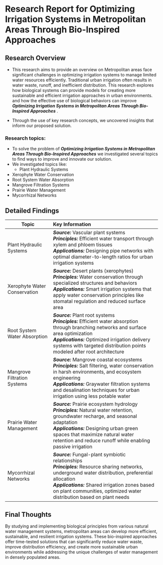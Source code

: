 
# Research Report for Optimizing Irrigation Systems in Metropolitan Areas Through Bio-Inspired Approaches

## Research Overview
- This research aims to provide an overview on Metropolitan areas face significant challenges in optimizing irrigation systems to manage limited water resources efficiently. Traditional urban irrigation often results in water waste, runoff, and inefficient distribution. This research explores how biological systems can provide models for creating more sustainable and efficient irrigation approaches in urban environments. and how the effective use of biological behaviors can improve ***Optimizing Irrigation Systems in Metropolitan Areas Through Bio-Inspired Approaches*** .

- Through the use of key research concepts, we uncovered insights that inform our proposed solution.

### Research topics:
- To solve the problem of ***Optimizing Irrigation Systems in Metropolitan Areas Through Bio-Inspired Approaches*** we investigated several topics to find ways to improve and innovate our solution.
- We investigated topics like:
    - Plant Hydraulic Systems
- Xerophyte Water Conservation
- Root System Water Absorption
- Mangrove Filtration Systems
- Prairie Water Management
- Mycorrhizal Networks

## Detailed Findings

| Topic  | Key Information |
| ------------- |:-------------|
| Plant Hydraulic Systems | ***Source:*** Vascular plant systems <br>***Principles:*** Efficient water transport through xylem and phloem tissues <br>***Applications:*** Designing pipe networks with optimal diameter-to-length ratios for urban irrigation systems  |
| Xerophyte Water Conservation | ***Source:*** Desert plants (xerophytes) <br>***Principles:*** Water conservation through specialized structures and behaviors <br>***Applications:*** Smart irrigation systems that apply water conservation principles like stomatal regulation and reduced surface area  |
| Root System Water Absorption | ***Source:*** Plant root systems <br>***Principles:*** Efficient water absorption through branching networks and surface area optimization <br>***Applications:*** Optimized irrigation delivery systems with targeted distribution points modeled after root architecture  |
| Mangrove Filtration Systems | ***Source:*** Mangrove coastal ecosystems <br>***Principles:*** Salt filtering, water conservation in harsh environments, and ecosystem engineering <br>***Applications:*** Graywater filtration systems and desalination techniques for urban irrigation using less potable water  |
| Prairie Water Management | ***Source:*** Prairie ecosystem hydrology <br>***Principles:*** Natural water retention, groundwater recharge, and seasonal adaptation <br>***Applications:*** Designing urban green spaces that maximize natural water retention and reduce runoff while enabling passive irrigation  |
| Mycorrhizal Networks | ***Source:*** Fungal-plant symbiotic relationships <br>***Principles:*** Resource sharing networks, underground water distribution, preferential allocation <br>***Applications:*** Shared irrigation zones based on plant communities, optimized water distribution based on plant needs  |

## Final Thoughts
By studying and implementing biological principles from various natural water management systems, metropolitan areas can develop more efficient, sustainable, and resilient irrigation systems. These bio-inspired approaches offer time-tested solutions that can significantly reduce water waste, improve distribution efficiency, and create more sustainable urban environments while addressing the unique challenges of water management in densely populated areas.
